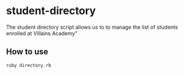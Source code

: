 # student-directory

The student directory script allows us to to manage the list of students enrolled at Villains Academy"

## How to use ##

```shell
ruby directory.rb
```
